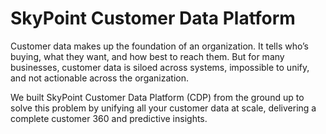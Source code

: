 # SkyPoint Customer Data Platform

Customer data makes up the foundation of an organization. It tells who’s buying, what they want, and how best to reach them. But for many businesses, customer data is siloed across systems, impossible to unify, and not actionable across the organization.

We built SkyPoint Customer Data Platform (CDP) from the ground up to solve this problem by unifying all your customer data at scale, delivering a complete customer 360 and predictive insights. 
